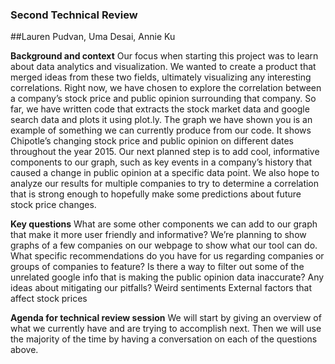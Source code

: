 ### Second Technical Review
##Lauren Pudvan, Uma Desai, Annie Ku

**Background and context**
Our focus when starting this project was to learn about data analytics and visualization. We wanted to create a product that merged ideas from these two fields, ultimately visualizing any interesting correlations. Right now, we have chosen to explore the correlation between a company’s stock price and public opinion surrounding that company. 
So far, we have written code that extracts the stock market data and google search data and plots it using plot.ly. The graph we have shown you is an example of something we can currently produce from our code. It shows Chipotle’s changing stock price and public opinion on different dates throughout the year 2015. Our next planned step is to add cool, informative components to our graph, such as key events in a company’s history that caused a change in public opinion at a specific data point. We also hope to analyze our results for multiple companies to try to determine a correlation that is strong enough to hopefully make some predictions about future stock price changes.

**Key questions**
What are some other components we can add to our graph that make it more user friendly and informative?
We’re planning to show graphs of a few companies on our webpage to show what our tool can do. What specific recommendations do you have for us regarding companies or groups of companies to feature?
Is there a way to filter out some of the unrelated google info that is making the public opinion data inaccurate?
Any ideas about mitigating our pitfalls?
Weird sentiments
External factors that affect stock prices

**Agenda for technical review session**
We will start by giving an overview of what we currently have and are trying to accomplish next. Then we will use the majority of the time by having a conversation on each of the questions above.


